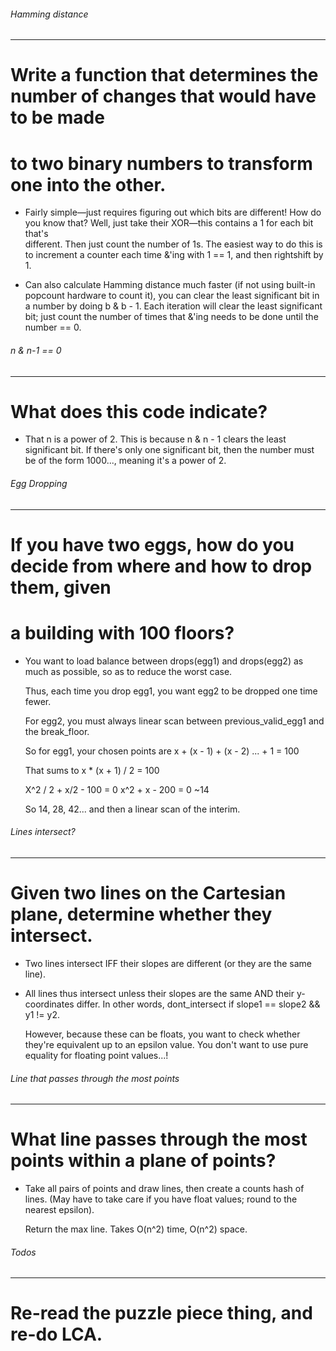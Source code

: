 ###### Hamming distance
--------
# Write a function that determines the number of changes that would have to be made
# to two binary numbers to transform one into the other.

* Fairly simple—just requires figuring out which bits are different! How do you
  know that? Well, just take their XOR—this contains a 1 for each bit that's \
  different. Then just count the number of 1s. The easiest way to do this is to
  increment a counter each time &'ing with 1 == 1, and then rightshift by 1.

* Can also calculate Hamming distance much faster (if not using built-in popcount
  hardware to count it), you can clear the least significant bit in a number by
  doing b & b - 1. Each iteration will clear the least significant bit; just count
  the number of times that &'ing needs to be done until the number == 0.

###### n & n-1 == 0
--------
# What does this code indicate?

* That n is a power of 2. This is because n & n - 1 clears the least significant
  bit. If there's only one significant bit, then the number must be of the form
  1000..., meaning it's a power of 2.

###### Egg Dropping
--------
# If you have two eggs, how do you decide from where and how to drop them, given
# a building with 100 floors?

* You want to load balance between drops(egg1) and drops(egg2) as much as possible,
  so as to reduce the worst case.

  Thus, each time you drop egg1, you want egg2 to be dropped one time fewer.

  For egg2, you must always linear scan between previous_valid_egg1 and the break_floor.

  So for egg1, your chosen points are x + (x - 1) + (x - 2) ... + 1 = 100

  That sums to x * (x + 1) / 2 = 100

  X^2 / 2 + x/2 - 100 = 0
  x^2 + x - 200 = 0
  ~14

  So 14, 28, 42... and then a linear scan of the interim.


###### Lines intersect?
--------
# Given two lines on the Cartesian plane, determine whether they intersect.

* Two lines intersect IFF their slopes are different (or they are the same line).

* All lines thus intersect unless their slopes are the same AND their y-coordinates
  differ. In other words, dont_intersect if slope1 == slope2 && y1 != y2.

  However, because these can be floats, you want to check whether they're equivalent
  up to an epsilon value. You don't want to use pure equality for floating point values...!

###### Line that passes through the most points
--------
# What line passes through the most points within a plane of points?

* Take all pairs of points and draw lines, then create a counts hash of lines.
  (May have to take care if you have float values; round to the nearest epsilon).

  Return the max line. Takes O(n^2) time, O(n^2) space.

###### Todos
----------
# Re-read the puzzle piece thing, and re-do LCA.

